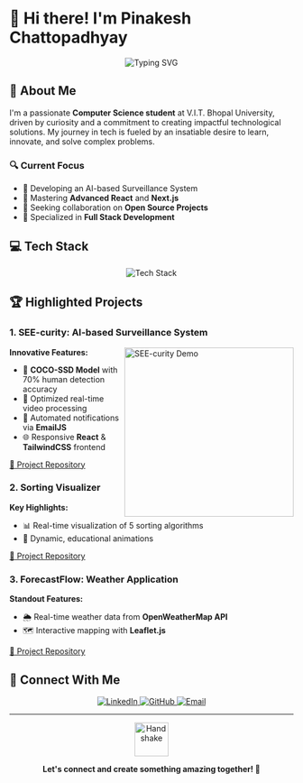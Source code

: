 # 👋 Hi there! I'm Pinakesh Chattopadhyay

<div align="center">
  <img src="https://readme-typing-svg.herokuapp.com?font=Fira+Code&size=24&pause=1000&color=00C2FF&center=true&vCenter=true&width=600&lines=Full+Stack+Developer;Problem+Solver;Continuous+Learner" alt="Typing SVG" />
</div>

## 🌟 About Me

I'm a passionate **Computer Science student** at V.I.T. Bhopal University, driven by curiosity and a commitment to creating impactful technological solutions. My journey in tech is fueled by an insatiable desire to learn, innovate, and solve complex problems.

### 🔍 Current Focus
- 🚀 Developing an AI-based Surveillance System
- 🌱 Mastering **Advanced React** and **Next.js**
- 👥 Seeking collaboration on **Open Source Projects**
- 💬 Specialized in **Full Stack Development**

## 💻 Tech Stack

<div align="center">
  <img src="https://skillicons.dev/icons?i=cpp,python,java,js,react,nodejs,mysql,git,github,html,css&theme=dark" alt="Tech Stack" />
</div>

## 🏆 Highlighted Projects

### 1. SEE-curity: AI-based Surveillance System
<img src="https://media1.giphy.com/media/KszkcokOMwO6s2aJ99/200w.gif" width="300" align="right" alt="SEE-curity Demo">

**Innovative Features:**
- 🧠 **COCO-SSD Model** with 70% human detection accuracy
- 🎥 Optimized real-time video processing
- 🔔 Automated notifications via **EmailJS**
- 🌐 Responsive **React** & **TailwindCSS** frontend

[🔗 Project Repository](https://github.com/Pinakesh2703/Survellience-Footage-Optimization)

### 2. Sorting Visualizer
**Key Highlights:**
- 📊 Real-time visualization of 5 sorting algorithms
- 🎨 Dynamic, educational animations

[🔗 Project Repository](https://github.com/Pinakesh2703/sorting_visualizer)

### 3. ForecastFlow: Weather Application
**Standout Features:**
- 🌦️ Real-time weather data from **OpenWeatherMap API**
- 🗺️ Interactive mapping with **Leaflet.js**

[🔗 Project Repository](https://github.com/Pinakesh2703/ForecastFlow)

## 🤝 Connect With Me

<div align="center">
  <a href="https://www.linkedin.com/in/pinakesh-vitb/" target="_blank">
    <img src="https://img.shields.io/badge/LinkedIn-0A66C2?style=for-the-badge&logo=linkedin&logoColor=white" alt="LinkedIn"/>
  </a>
  <a href="https://github.com/PinakeshCrafts" target="_blank">
    <img src="https://img.shields.io/badge/GitHub-100000?style=for-the-badge&logo=github&logoColor=white" alt="GitHub"/>
  </a>
  <a href="mailto:pinakesh.chatto2016@gmail.com">
    <img src="https://img.shields.io/badge/Email-D14836?style=for-the-badge&logo=gmail&logoColor=white" alt="Email"/>
  </a>
</div>

---

<div align="center">
  <img src="https://media.giphy.com/media/LnQjpWaON8nhr21vNW/giphy.gif" width="60" alt="Handshake">
  
  **Let's connect and create something amazing together! 🚀**
</div>
